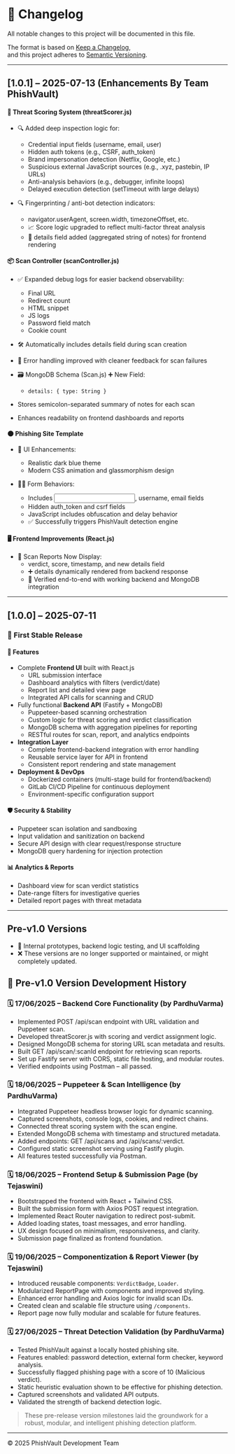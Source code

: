 # 📜 Changelog

All notable changes to this project will be documented in this file.

The format is based on [Keep a Changelog](https://keepachangelog.com/en/1.0.0/),  
and this project adheres to [Semantic Versioning](https://semver.org/spec/v2.0.0.html).

---

## [1.0.1] – 2025-07-13 (Enhancements By Team PhishVault)


#### 🧠 Threat Scoring System (threatScorer.js)
  - 🔍 Added deep inspection logic for:
      - Credential input fields (username, email, user)
      - Hidden auth tokens (e.g., CSRF, auth_token)
      - Brand impersonation detection (Netflix, Google, etc.)
      - Suspicious external JavaScript sources (e.g., .xyz, pastebin, IP URLs)
      - Anti-analysis behaviors (e.g., debugger, infinite loops)
      - Delayed execution detection (setTimeout with large delays)

  - 🔍 Fingerprinting / anti-bot detection indicators:
      - navigator.userAgent, screen.width, timezoneOffset, etc.
      - 📈 Score logic upgraded to reflect multi-factor threat analysis
      - 📝 details field added (aggregated string of notes) for frontend rendering

#### 📦 Scan Controller (scanController.js)
  - ✅ Expanded debug logs for easier backend observability:
      - Final URL
      - Redirect count
      - HTML snippet
      - JS logs
      - Password field match
      - Cookie count

- 🛠 Automatically includes details field during scan creation
- 🔁 Error handling improved with cleaner feedback for scan failures

- 🗃️ MongoDB Schema (Scan.js) ➕ New Field:
    - `details: { type: String }`

- Stores semicolon-separated summary of notes for each scan
- Enhances readability on frontend dashboards and reports

#### 🌑 Phishing Site Template
  - 🎨 UI Enhancements:
      - Realistic dark blue theme
      - Modern CSS animation and glassmorphism design

  - 🕵️‍♂️ Form Behaviors:
      - Includes <input type="password">, username, email fields
      - Hidden auth_token and csrf fields
      - JavaScript includes obfuscation and delay behavior
      - ✅ Successfully triggers PhishVault detection engine

#### 🖥️ Frontend Improvements (React.js)
  - 🧾 Scan Reports Now Display:
      - verdict, score, timestamp, and new details field
      - ➕ details dynamically rendered from backend response
      - 🔄 Verified end-to-end with working backend and MongoDB integration

---

## [1.0.0] – 2025-07-11

### 🎉 First Stable Release

#### 🚀 Features
- Complete **Frontend UI** built with React.js
  - URL submission interface
  - Dashboard analytics with filters (verdict/date)
  - Report list and detailed view page
  - Integrated API calls for scanning and CRUD
- Fully functional **Backend API** (Fastify + MongoDB)
  - Puppeteer-based scanning orchestration
  - Custom logic for threat scoring and verdict classification
  - MongoDB schema with aggregation pipelines for reporting
  - RESTful routes for scan, report, and analytics endpoints
- **Integration Layer**
  - Complete frontend-backend integration with error handling
  - Reusable service layer for API in frontend
  - Consistent report rendering and state management
- **Deployment & DevOps**
  - Dockerized containers (multi-stage build for frontend/backend)
  - GitLab CI/CD Pipeline for continuous deployment
  - Environment-specific configuration support

#### 🛡️ Security & Stability
- Puppeteer scan isolation and sandboxing
- Input validation and sanitization on backend
- Secure API design with clear request/response structure
- MongoDB query hardening for injection protection

#### 📊 Analytics & Reports
- Dashboard view for scan verdict statistics
- Date-range filters for investigative queries
- Detailed report pages with threat metadata

---

## Pre-v1.0 Versions

- 🔧 Internal prototypes, backend logic testing, and UI scaffolding  
- ❌ These versions are no longer supported or maintained, or might completely updated.


## 🧪 Pre-v1.0 Version Development History

### 🗓️ 17/06/2025 – Backend Core Functionality (by PardhuVarma)
- Implemented POST /api/scan endpoint with URL validation and Puppeteer scan.
- Developed threatScorer.js with scoring and verdict assignment logic.
- Designed MongoDB schema for storing URL scan metadata and results.
- Built GET /api/scan/:scanId endpoint for retrieving scan reports.
- Set up Fastify server with CORS, static file hosting, and modular routes.
- Verified endpoints using Postman – all passed.

### 🗓️ 18/06/2025 – Puppeteer & Scan Intelligence (by PardhuVarma)
- Integrated Puppeteer headless browser logic for dynamic scanning.
- Captured screenshots, console logs, cookies, and redirect chains.
- Connected threat scoring system with the scan engine.
- Extended MongoDB schema with timestamp and structured metadata.
- Added endpoints: GET /api/scans and /api/scans/:verdict.
- Configured static screenshot serving using Fastify plugin.
- All features tested successfully via Postman.

### 🗓️ 18/06/2025 – Frontend Setup & Submission Page (by Tejaswini)
- Bootstrapped the frontend with React + Tailwind CSS.
- Built the submission form with Axios POST request integration.
- Implemented React Router navigation to redirect post-submit.
- Added loading states, toast messages, and error handling.
- UX design focused on minimalism, responsiveness, and clarity.
- Submission page finalized as frontend foundation.

### 🗓️ 19/06/2025 – Componentization & Report Viewer (by Tejaswini)
- Introduced reusable components: `VerdictBadge`, `Loader`.
- Modularized ReportPage with components and improved styling.
- Enhanced error handling and Axios logic for invalid scan IDs.
- Created clean and scalable file structure using `/components`.
- Report page now fully modular and scalable for future features.

### 🗓️ 27/06/2025 – Threat Detection Validation (by PardhuVarma)
- Tested PhishVault against a locally hosted phishing site.
- Features enabled: password detection, external form checker, keyword analysis.
- Successfully flagged phishing page with a score of 10 (Malicious verdict).
- Static heuristic evaluation shown to be effective for phishing detection.
- Captured screenshots and validated API outputs.
- Validated the strength of backend detection logic.

> These pre-release version milestones laid the groundwork for a robust, modular, and intelligent phishing detection platform.


---

© 2025 PhishVault Development Team
